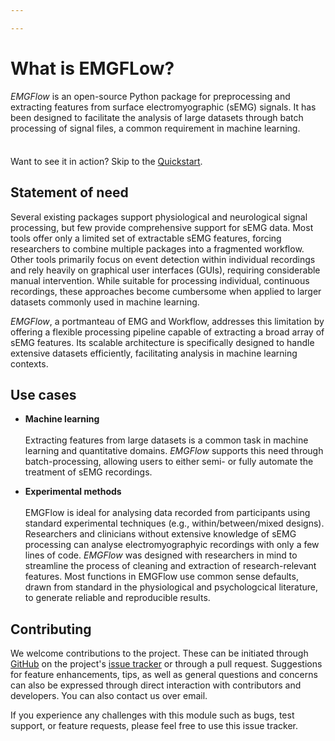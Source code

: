 ```yaml
---

---
```


# What is EMGFLow?

_EMGFlow_ is an open-source Python package for preprocessing and extracting features from surface electromyographic (sEMG) signals. It has been designed to facilitate the analysis of large datasets through batch processing of signal files, a common requirement in machine learning.

<div class="tip custom-block" style="padding-top: 8px">

Want to see it in action? Skip to the [Quickstart](getting-started).

</div>

## Statement of need

Several existing packages support physiological and neurological signal processing, but few provide comprehensive support for sEMG data. Most tools offer only a limited set of extractable sEMG features, forcing researchers to combine multiple packages into a fragmented workflow. Other tools primarily focus on event detection within individual recordings and rely heavily on graphical user interfaces (GUIs), requiring considerable manual intervention. While suitable for processing individual, continuous recordings, these approaches become cumbersome when applied to larger datasets commonly used in machine learning.

_EMGFlow_, a portmanteau of EMG and Workflow, addresses this limitation by offering a flexible processing pipeline capable of extracting a broad array of sEMG features. Its scalable architecture is specifically designed to handle extensive datasets efficiently, facilitating analysis in machine learning contexts.

## Use cases

- **Machine learning** <br><br>Extracting features from large datasets is a common task in machine learning and quantitative domains. _EMGFlow_ supports this need through batch-processing, allowing users to either semi- or fully automate the treatment of sEMG recordings.

- **Experimental methods** <br><br> EMGFlow is ideal for analysing data recorded from participants using standard experimental techniques (e.g., within/between/mixed designs). Researchers and clinicians without extensive knowledge of sEMG processing can analyse electromyographyic recordings with only a few lines of code. _EMGFlow_ was designed with researchers in mind to streamline the process of cleaning and extraction of research-relevant features. Most functions in EMGFlow use common sense defaults, drawn from standard in the physiological and psychologcical literature, to generate reliable and reproducible results.

## Contributing

We welcome contributions to the project. These can be initiated through [GitHub](https://github.com/WiIIson/EMGFlow-Python-Package) on the project's [issue tracker](https://github.com/WiIIson/EMGFlow-Python-Package/issues) or through a pull request. Suggestions for feature enhancements, tips, as well as general questions and concerns can also be expressed through direct interaction with contributors and developers. You can also contact us over email.

If you experience any challenges with this module such as bugs, test support, or feature requests, please feel free to use this issue tracker.